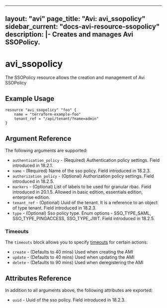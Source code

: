<!--
    Copyright 2021 VMware, Inc.
    SPDX-License-Identifier: Mozilla Public License 2.0
-->
---
layout: "avi"
page_title: "Avi: avi_ssopolicy"
sidebar_current: "docs-avi-resource-ssopolicy"
description: |-
  Creates and manages Avi SSOPolicy.
---

# avi_ssopolicy

The SSOPolicy resource allows the creation and management of Avi SSOPolicy

## Example Usage

```hcl
resource "avi_ssopolicy" "foo" {
    name = "terraform-example-foo"
    tenant_ref = "/api/tenant/?name=admin"
}
```

## Argument Reference

The following arguments are supported:

* `authentication_policy` - (Required) Authentication policy settings. Field introduced in 18.2.1.
* `name` - (Required) Name of the sso policy. Field introduced in 18.2.3.
* `authorization_policy` - (Optional) Authorization policy settings. Field introduced in 18.2.5.
* `markers` - (Optional) List of labels to be used for granular rbac. Field introduced in 20.1.5. Allowed in basic edition, essentials edition, enterprise edition.
* `tenant_ref` - (Optional) Uuid of the tenant. It is a reference to an object of type tenant. Field introduced in 18.2.3.
* `type` - (Optional) Sso policy type. Enum options - SSO_TYPE_SAML, SSO_TYPE_PINGACCESS, SSO_TYPE_JWT. Field introduced in 18.2.5.


### Timeouts

The `timeouts` block allows you to specify [timeouts](https://www.terraform.io/docs/configuration/resources.html#timeouts) for certain actions:

* `create` - (Defaults to 40 mins) Used when creating the AMI
* `update` - (Defaults to 40 mins) Used when updating the AMI
* `delete` - (Defaults to 90 mins) Used when deregistering the AMI

## Attributes Reference

In addition to all arguments above, the following attributes are exported:

* `uuid` -  Uuid of the sso policy. Field introduced in 18.2.3.

